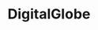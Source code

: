---
title: DigitalGlobe
website: https://www.digitalglobe.com/
image: digitalglobe-flat-neg.svg
group: Lead Sponsor
---